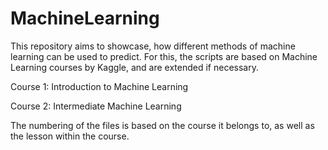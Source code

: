 # MachineLearning
This repository aims to showcase, how different methods of machine learning can be used to predict. For this, the scripts are based on Machine Learning courses by Kaggle, and are extended if necessary. 

Course 1: Introduction to Machine Learning

Course 2: Intermediate Machine Learning

The numbering of the files is based on the course it belongs to, as well as the lesson within the course. 

